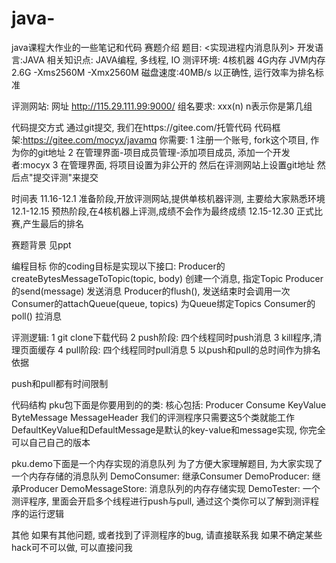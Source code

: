# java-
java课程大作业的一些笔记和代码
赛题介绍
题目: <实现进程内消息队列>
开发语言:JAVA
相关知识点: JAVA编程, 多线程, IO
测评环境:
4核机器 4G内存
JVM内存2.6G -Xms2560M -Xmx2560M
磁盘速度:40MB/s
以正确性, 运行效率为排名标准

评测网站:
网址 http://115.29.111.99:9000/
组名要求: xxx(n)
n表示你是第几组

代码提交方式
通过git提交, 我们在https://gitee.com/托管代码
代码框架:https://gitee.com/mocyx/javamq
你需要:
1 注册一个账号, fork这个项目, 作为你的git地址
2 在管理界面-项目成员管理-添加项目成员, 添加一个开发者:mocyx
3 在管理界面, 将项目设置为非公开的
然后在评测网站上设置git地址
然后点"提交评测"来提交

时间表
11.16-12.1 准备阶段,开放评测网站,提供单核机器评测, 主要给大家熟悉环境
12.1-12.15 预热阶段,在4核机器上评测,成绩不会作为最终成绩
12.15-12.30 正式比赛,产生最后的排名

赛题背景
见ppt

编程目标
你的coding目标是实现以下接口: Producer的createBytesMessageToTopic(topic, body) 创建一个消息, 指定Topic
Producer的send(message) 发送消息
Producer的flush(), 发送结束时会调用一次
Consumer的attachQueue(queue, topics) 为Queue绑定Topics
Consumer的poll() 拉消息

评测逻辑:
1 git clone下载代码 2 push阶段: 四个线程同时push消息 3 kill程序,清理页面缓存 4 pull阶段: 四个线程同时pull消息 5 以push和pull的总时间作为排名依据

push和pull都有时间限制

代码结构
pku包下面是你要用到的的类:
核心包括: Producer Consume KeyValue ByteMessage MessageHeader
我们的评测程序只需要这5个类就能工作
DefaultKeyValue和DefaultMessage是默认的key-value和message实现, 你完全可以自己自己的版本

pku.demo下面是一个内存实现的消息队列
为了方便大家理解题目, 为大家实现了一个内存存储的消息队列
DemoConsumer: 继承Consumer
DemoProducer: 继承Producer
DemoMessageStore: 消息队列的内存存储实现
DemoTester: 一个测评程序, 里面会开启多个线程进行push与pull, 通过这个类你可以了解到测评程序的运行逻辑

其他
如果有其他问题, 或者找到了评测程序的bug, 请直接联系我
如果不确定某些hack可不可以做, 可以直接问我
